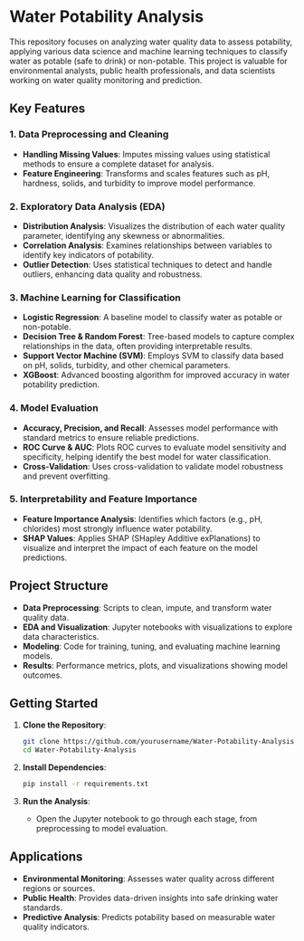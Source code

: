 # Water Potability Analysis

This repository focuses on analyzing water quality data to assess potability, applying various data science and machine learning techniques to classify water as potable (safe to drink) or non-potable. This project is valuable for environmental analysts, public health professionals, and data scientists working on water quality monitoring and prediction.

## Key Features

### 1. Data Preprocessing and Cleaning
- **Handling Missing Values**: Imputes missing values using statistical methods to ensure a complete dataset for analysis.
- **Feature Engineering**: Transforms and scales features such as pH, hardness, solids, and turbidity to improve model performance.

### 2. Exploratory Data Analysis (EDA)
- **Distribution Analysis**: Visualizes the distribution of each water quality parameter, identifying any skewness or abnormalities.
- **Correlation Analysis**: Examines relationships between variables to identify key indicators of potability.
- **Outlier Detection**: Uses statistical techniques to detect and handle outliers, enhancing data quality and robustness.

### 3. Machine Learning for Classification
- **Logistic Regression**: A baseline model to classify water as potable or non-potable.
- **Decision Tree & Random Forest**: Tree-based models to capture complex relationships in the data, often providing interpretable results.
- **Support Vector Machine (SVM)**: Employs SVM to classify data based on pH, solids, turbidity, and other chemical parameters.
- **XGBoost**: Advanced boosting algorithm for improved accuracy in water potability prediction.

### 4. Model Evaluation
- **Accuracy, Precision, and Recall**: Assesses model performance with standard metrics to ensure reliable predictions.
- **ROC Curve & AUC**: Plots ROC curves to evaluate model sensitivity and specificity, helping identify the best model for water classification.
- **Cross-Validation**: Uses cross-validation to validate model robustness and prevent overfitting.

### 5. Interpretability and Feature Importance
- **Feature Importance Analysis**: Identifies which factors (e.g., pH, chlorides) most strongly influence water potability.
- **SHAP Values**: Applies SHAP (SHapley Additive exPlanations) to visualize and interpret the impact of each feature on the model predictions.

## Project Structure

- **Data Preprocessing**: Scripts to clean, impute, and transform water quality data.
- **EDA and Visualization**: Jupyter notebooks with visualizations to explore data characteristics.
- **Modeling**: Code for training, tuning, and evaluating machine learning models.
- **Results**: Performance metrics, plots, and visualizations showing model outcomes.

## Getting Started

1. **Clone the Repository**:
   ```bash
   git clone https://github.com/yourusername/Water-Potability-Analysis.git
   cd Water-Potability-Analysis
   ```

2. **Install Dependencies**:
   ```bash
   pip install -r requirements.txt
   ```

3. **Run the Analysis**:
   - Open the Jupyter notebook to go through each stage, from preprocessing to model evaluation.

## Applications

- **Environmental Monitoring**: Assesses water quality across different regions or sources.
- **Public Health**: Provides data-driven insights into safe drinking water standards.
- **Predictive Analysis**: Predicts potability based on measurable water quality indicators.
